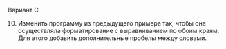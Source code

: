 Вариант C

10. Изменить программу из предыдущего примера так, чтобы она осуществляла форматирование с выравниванием по обоим краям. Для этого добавить
    дополнительные пробелы между словами.